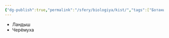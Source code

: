 ```yaml
---
{"dg-publish":true,"permalink":"/sfery/biologiya/kist/","tags":["Ботаника"]}
---
```


- Ландыш
- Черёмуха